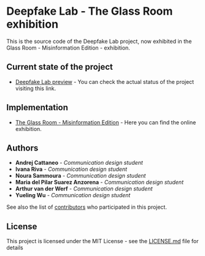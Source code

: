 # Deepfake Lab - The Glass Room exhibition

This is the source code of the Deepfake Lab project, now exhibited in the Glass Room - Misinformation Edition - exhibition.

## Current state of the project

* [Deepfake Lab preview](https://cattandrej.github.io/the-deepfake-lab-the-glass-room/) - You can check the actual status of the project visiting this link.

## Implementation

* [The Glass Room - Misinformation Edition](https://www.theglassroom.org/misinformation/exhibition/) - Here you can find the online exhibition.

## Authors

* **Andrej Cattaneo** - *Communication design student*
* **Ivana Riva** - *Communication design student*
* **Noura Sammoura** - *Communication design student*
* **Maria del Pilar Suarez Anzorena** - *Communication design student*
* **Arthur van der Werf** - *Communication design student*
* **Yueling Wu** - *Communication design student*

See also the list of [contributors](https://github.com/cattandrej/the-deepfake-lab-the-glass-room/graphs/contributors) who participated in this project.

## License

This project is licensed under the MIT License - see the [LICENSE.md](LICENSE.md) file for details
